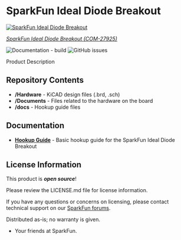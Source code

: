 SparkFun Ideal Diode Breakout
========================================

[![SparkFun Ideal Diode Breakout](https://cdn.sparkfun.com/r/600-600/assets/parts/2/9/5/3/1/27925-Ideal-Diode-Breakout-Feature.jpg)](https://www.sparkfun.com/products/27925)

[*SparkFun Ideal Diode Breakout (COM-27925)*](https://www.sparkfun.com/products/27925)

![Documentation - build](https://img.shields.io/github/actions/workflow/status/sparkfun/SparkFun_Ideal_Diode_Breakout/pages%2Fpages-build-deployment?label=Documentation)
![GitHub issues](https://img.shields.io/github/issues/sparkfun/SparkFun_Ideal_Diode_Breakout)

Product Description


Repository Contents
-------------------

* **/Hardware** - KiCAD design files (.brd, .sch)
* **/Documents** - Files related to the hardware on the board
* **/docs** - Hookup guide files

Documentation
--------------
* **[Hookup Guide](https://docs.sparkfun.com/SparkFun_Ideal_Diode_Breakout)** - Basic hookup guide for the SparkFun Ideal Diode Breakout

License Information
-------------------

This product is _**open source**_! 

Please review the LICENSE.md file for license information. 

If you have any questions or concerns on licensing, please contact technical support on our [SparkFun forums](https://forum.sparkfun.com/viewforum.php?f=152).

Distributed as-is; no warranty is given.

- Your friends at SparkFun.

_<COLLABORATION CREDIT>_
